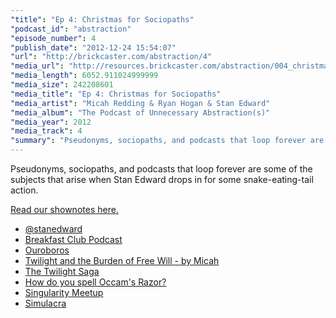 ```yaml
---
"title": "Ep 4: Christmas for Sociopaths"
"podcast_id": "abstraction"
"episode_number": 4
"publish_date": "2012-12-24 15:54:07"
"url": "http://brickcaster.com/abstraction/4"
"media_url": "http://resources.brickcaster.com/abstraction/004_christmas_for_sociopaths.mp3"
"media_length": 6052.911024999999
"media_size": 242208601
"media_title": "Ep 4: Christmas for Sociopaths"
"media_artist": "Micah Redding & Ryan Hogan & Stan Edward"
"media_album": "The Podcast of Unnecessary Abstraction(s)"
"media_year": 2012
"media_track": 4
"summary": "Pseudonyms, sociopaths, and podcasts that loop forever are some of the subjects that arise when Stan Edward drops in for some snake-eating-tail action."
---
```

Pseudonyms, sociopaths, and podcasts that loop forever are some of the subjects that arise when Stan Edward drops in for some snake-eating-tail action.

[Read our shownotes here.](http://brickcaster.com/abstraction/4)

- [@stanedward](https://twitter.com/stanedward)
- [Breakfast Club Podcast](http://breakfastclubpodcast.com/)
- [Ouroboros](http://en.wikipedia.org/wiki/Ouroboros)
- [Twilight and the Burden of Free Will - by Micah](http://micahredding.com/blog/2010/07/28/twilight-and-the-burden-of-free-will)
- <a href="http://en.wikipedia.org/wiki/The_Twilight_Saga_(film_series)">The Twilight Saga</a>
- [How do you spell Occam's Razor?](http://wiki.xtronics.com/index.php/Ockhams_Razor)
- [Singularity Meetup](http://www.meetup.com/singularity-and-beer)
- [Simulacra](http://en.wikipedia.org/wiki/Simulacra_and_Simulation)
